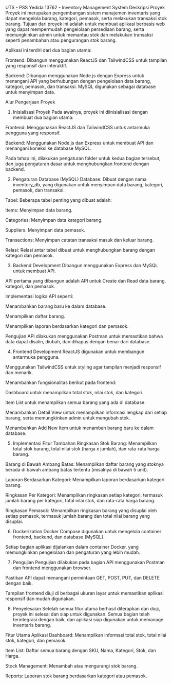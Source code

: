 UTS - PSS Yedida 13762 - Inventory Management System
Deskripsi Proyek
Proyek ini merupakan pengembangan sistem manajemen inventaris yang dapat mengelola barang, kategori, pemasok, serta melakukan transaksi stok barang. Tujuan dari proyek ini adalah untuk membuat aplikasi berbasis web yang dapat mempermudah pengelolaan persediaan barang, serta memungkinkan admin untuk memantau stok dan melakukan transaksi seperti penambahan atau pengurangan stok barang.

Aplikasi ini terdiri dari dua bagian utama:

Frontend: Dibangun menggunakan ReactJS dan TailwindCSS untuk tampilan yang responsif dan interaktif.

Backend: Dibangun menggunakan Node.js dengan Express untuk menangani API yang berhubungan dengan pengelolaan data barang, kategori, pemasok, dan transaksi. MySQL digunakan sebagai database untuk menyimpan data.

Alur Pengerjaan Proyek
1. Inisialisasi Proyek
Pada awalnya, proyek ini diinisialisasi dengan membuat dua bagian utama:

Frontend: Menggunakan ReactJS dan TailwindCSS untuk antarmuka pengguna yang responsif.

Backend: Menggunakan Node.js dan Express untuk membuat API dan menangani koneksi ke database MySQL.

Pada tahap ini, dilakukan pengaturan folder untuk kedua bagian tersebut, dan juga pengaturan dasar untuk menghubungkan frontend dengan backend.

2. Pengaturan Database (MySQL)
Database: Dibuat dengan nama inventory_db, yang digunakan untuk menyimpan data barang, kategori, pemasok, dan transaksi.

Tabel: Beberapa tabel penting yang dibuat adalah:

Items: Menyimpan data barang.

Categories: Menyimpan data kategori barang.

Suppliers: Menyimpan data pemasok.

Transactions: Menyimpan catatan transaksi masuk dan keluar barang.

Relasi: Relasi antar tabel dibuat untuk menghubungkan barang dengan kategori dan pemasok.

3. Backend Development
Dibangun menggunakan Express dan MySQL untuk membuat API.

API pertama yang dibangun adalah API untuk Create dan Read data barang, kategori, dan pemasok.

Implementasi logika API seperti:

Menambahkan barang baru ke dalam database.

Menampilkan daftar barang.

Menampilkan laporan berdasarkan kategori dan pemasok.

Pengujian API dilakukan menggunakan Postman untuk memastikan bahwa data dapat disalin, diubah, dan dihapus dengan benar dari database.

4. Frontend Development
ReactJS digunakan untuk membangun antarmuka pengguna.

Menggunakan TailwindCSS untuk styling agar tampilan menjadi responsif dan menarik.

Menambahkan fungsionalitas berikut pada frontend:

Dashboard untuk menampilkan total stok, nilai stok, dan kategori.

Item List untuk menampilkan semua barang yang ada di database.

Menambahkan Detail View untuk menampilkan informasi lengkap dari setiap barang, serta memungkinkan admin untuk mengubah stok.

Menambahkan Add New Item untuk menambah barang baru ke dalam database.

5. Implementasi Fitur Tambahan
Ringkasan Stok Barang: Menampilkan total stok barang, total nilai stok (harga x jumlah), dan rata-rata harga barang.

Barang di Bawah Ambang Batas: Menampilkan daftar barang yang stoknya berada di bawah ambang batas tertentu (misalnya di bawah 5 unit).

Laporan Berdasarkan Kategori: Menampilkan laporan berdasarkan kategori barang.

Ringkasan Per Kategori: Menampilkan ringkasan setiap kategori, termasuk jumlah barang per kategori, total nilai stok, dan rata-rata harga barang.

Ringkasan Pemasok: Menampilkan ringkasan barang yang disuplai oleh setiap pemasok, termasuk jumlah barang dan total nilai barang yang disuplai.

6. Dockerization
Docker Compose digunakan untuk mengelola container frontend, backend, dan database (MySQL).

Setiap bagian aplikasi dijalankan dalam container Docker, yang memungkinkan pengelolaan dan pengaturan yang lebih mudah.

7. Pengujian
Pengujian dilakukan pada bagian API menggunakan Postman dan frontend menggunakan browser.

Pastikan API dapat menangani permintaan GET, POST, PUT, dan DELETE dengan baik.

Tampilan frontend diuji di berbagai ukuran layar untuk memastikan aplikasi responsif dan mudah digunakan.

8. Penyelesaian
Setelah semua fitur utama berhasil diterapkan dan diuji, proyek ini selesai dan siap untuk digunakan. Semua bagian telah terintegrasi dengan baik, dan aplikasi siap digunakan untuk memanage inventaris barang.

Fitur Utama Aplikasi
Dashboard: Menampilkan informasi total stok, total nilai stok, kategori, dan pemasok.

Item List: Daftar semua barang dengan SKU, Nama, Kategori, Stok, dan Harga.

Stock Management: Menambah atau mengurangi stok barang.

Reports: Laporan stok barang berdasarkan kategori atau pemasok.
